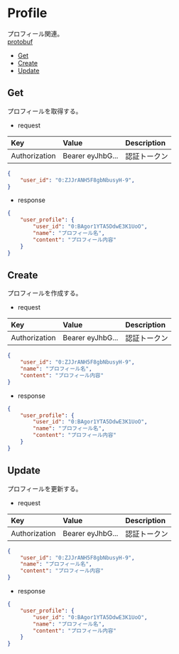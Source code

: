 # Profile
プロフィール関連。  
[protobuf](https://github.com/game-core/gocrafter/tree/main/docs/proto/api/game/profile)  

- [Get](https://github.com/game-core/gocrafter/blob/main/docs/md/function/api/profile.md#Get)
- [Create](https://github.com/game-core/gocrafter/blob/main/docs/md/function/api/profile.md#Create)
- [Update](https://github.com/game-core/gocrafter/blob/main/docs/md/function/api/profile.md#Update)

## Get
プロフィールを取得する。
- request

| Key | Value | Description |
| :--- | :--- | :--- |
| Authorization | Bearer eyJhbG... | 認証トークン |
```json
{
    "user_id": "0:ZJJrANH5F8gbNbusyH-9",
}
```
- response
```json
{
    "user_profile": {
        "user_id": "0:BAgor1YTA5DdwE3K1UoO",
        "name": "プロフィール名",
        "content": "プロフィール内容"
    }
}
```

## Create
プロフィールを作成する。
- request

| Key | Value | Description |
| :--- | :--- | :--- |
| Authorization | Bearer eyJhbG... | 認証トークン |
```json
{
    "user_id": "0:ZJJrANH5F8gbNbusyH-9",
    "name": "プロフィール名",
    "content": "プロフィール内容"
}
```
- response
```json
{
    "user_profile": {
        "user_id": "0:BAgor1YTA5DdwE3K1UoO",
        "name": "プロフィール名",
        "content": "プロフィール内容"
    }
}
```

## Update
プロフィールを更新する。
- request

| Key | Value | Description |
| :--- | :--- | :--- |
| Authorization | Bearer eyJhbG... | 認証トークン |
```json
{
    "user_id": "0:ZJJrANH5F8gbNbusyH-9",
    "name": "プロフィール名",
    "content": "プロフィール内容"
}
```
- response
```json
{
    "user_profile": {
        "user_id": "0:BAgor1YTA5DdwE3K1UoO",
        "name": "プロフィール名",
        "content": "プロフィール内容"
    }
}
```
